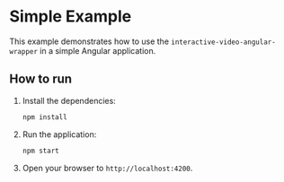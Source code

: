 
# Simple Example

This example demonstrates how to use the `interactive-video-angular-wrapper` in a simple Angular application.

## How to run

1.  Install the dependencies:

    ```bash
    npm install
    ```

2.  Run the application:

    ```bash
    npm start
    ```

3.  Open your browser to `http://localhost:4200`.
